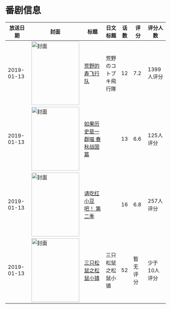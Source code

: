 # 番剧信息

|放送日期|封面|标题|日文标题|话数|评分|评分人数|
|---|---|---|---|---|---|---|
|2019-01-13|<img src="//lain.bgm.tv/pic/cover/c/a5/17/260467_0iKll.jpg" alt="封面" style="width:150px;height:200px;object-fit:cover;">|[荒野的寿飞行队](https://bangumi.tv/subject/260467)|荒野のコトブキ飛行隊|12|7.2|1399人评分|
|2019-01-13|<img src="//lain.bgm.tv/pic/cover/c/f2/0a/267598_i0dNf.jpg" alt="封面" style="width:150px;height:200px;object-fit:cover;">|[如果历史是一群喵 春秋战国篇](https://bangumi.tv/subject/267598)||13|6.6|125人评分|
|2019-01-13|<img src="//lain.bgm.tv/pic/cover/c/23/62/269548_xf3Vz.jpg" alt="封面" style="width:150px;height:200px;object-fit:cover;">|[请吃红小豆吧！ 第二季](https://bangumi.tv/subject/269548)||16|6.8|257人评分|
|2019-01-13|<img src="//lain.bgm.tv/pic/cover/c/20/40/272771_T9F1f.jpg" alt="封面" style="width:150px;height:200px;object-fit:cover;">|[三只松鼠之松鼠小镇](https://bangumi.tv/subject/272771)|三只松鼠之松鼠小镇|52|暂无评分|少于10人评分|
